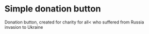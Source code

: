 # Simple donation button
Donation button, created for charity for all< who suffered from Russia invasion to Ukraine
